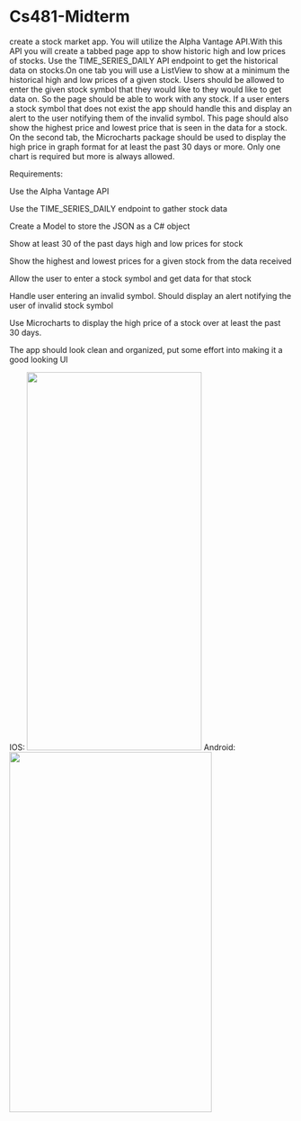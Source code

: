 # Cs481-Midterm
create a stock market app. You will utilize the Alpha Vantage API.With this API you will create a tabbed page app to show historic high and low prices of stocks. Use the TIME_SERIES_DAILY API endpoint to get the historical data on stocks.On one tab you will use a ListView to show at a minimum the historical high and low prices of a given stock. Users should be allowed to enter the given stock symbol that they would like to they would like to get data on. So the page should be able to work with any stock. If a user enters a stock symbol that does not exist the app should handle this and display an alert to the user notifying them of the invalid symbol. This page should also show the highest price and lowest price that is seen in the data for a stock.
On the second tab, the Microcharts package should be used to display the high price in graph format for at least the past 30 days or more. Only one chart is required but more is always allowed.

Requirements:

Use the Alpha Vantage API

Use the TIME_SERIES_DAILY endpoint to gather stock data

Create a Model to store the JSON as a C# object

Show at least 30 of the past days high and low prices for stock

Show the highest and lowest prices for a given stock from the data received

Allow the user to enter a stock symbol and get data for that stock

Handle user entering an invalid symbol. Should display an alert notifying the user of invalid stock symbol

Use Microcharts to display the high price of a stock over at least the past 30 days.

The app should look clean and organized, put some effort into making it a good looking UI

IOS:
<img src="https://github.com/Spageddy/Cs481-Midterm/blob/master/Images/ios.gif" width="311" height="672">
Android:
<img src="https://github.com/Spageddy/Cs481-Midterm/blob/master/Images/android.gif" width="360" height="640">
